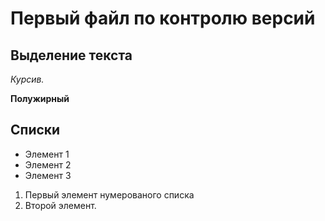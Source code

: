 # Первый файл по контролю версий

## Выделение текста
*Курсив.*

**Полужирный**
## Списки
* Элемент 1
* Элемент 2
* Элемент 3

1. Первый элемент нумерованого списка
2. Второй элемент.

